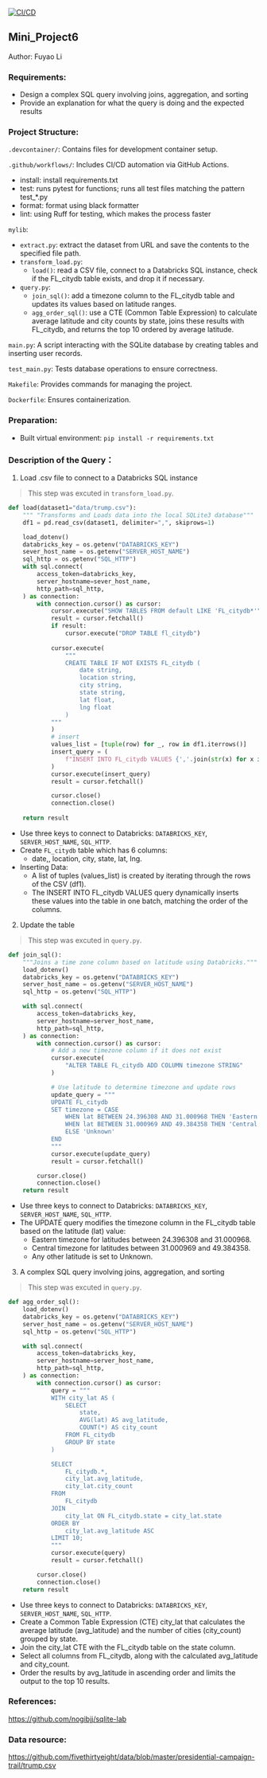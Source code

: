 [![CI/CD](https://github.com/nogibjj/Mini_Proj6_Fuyao_Li/actions/workflows/cicd.yml/badge.svg)](https://github.com/nogibjj/Mini_Proj6_Fuyao_Li/actions/workflows/cicd.yml)


## Mini_Project6

Author: Fuyao Li

### Requirements:
+ Design a complex SQL query involving joins, aggregation, and sorting
+ Provide an explanation for what the query is doing and the expected results

### Project Structure:
`.devcontainer/`: Contains files for development container setup.

`.github/workflows/`: Includes CI/CD automation via GitHub Actions.
+ install: install requirements.txt
+ test: runs pytest for functions; runs all test files matching the pattern test_*.py
+ format: format using black formatter
+ lint: using Ruff for testing, which makes the process faster

`mylib`:
+ `extract.py`: extract the dataset from URL and save the contents to the specified file path.
+ `transform_load.py`:
    - `load()`: read a CSV file, connect to a Databricks SQL instance, check if the FL_citydb table exists, and drop it if necessary.
+ `query.py`: 
    - `join_sql()`: add a timezone column to the FL_citydb table and updates its values based on latitude ranges.
    - `agg_order_sql()`: use a CTE (Common Table Expression) to calculate average latitude and city counts by state, joins these results with FL_citydb, and returns the top 10 ordered by average latitude.

`main.py`: A script interacting with the SQLite database by creating tables and inserting user records.

`test_main.py`: Tests database operations to ensure correctness.

`Makefile`: Provides commands for managing the project.

`Dockerfile`: Ensures containerization.

### Preparation:
+ Built virtual environment: `pip install -r requirements.txt`

### Description of the Query：
1. Load .csv file to connect to a Databricks SQL instance
> This step was excuted in `transform_load.py`.
```python
def load(dataset1="data/trump.csv"):
    """ "Transforms and Loads data into the local SQLite3 database"""
    df1 = pd.read_csv(dataset1, delimiter=",", skiprows=1)

    load_dotenv()
    databricks_key = os.getenv("DATABRICKS_KEY")
    sever_host_name = os.getenv("SERVER_HOST_NAME")
    sql_http = os.getenv("SQL_HTTP")
    with sql.connect(
        access_token=databricks_key,
        server_hostname=sever_host_name,
        http_path=sql_http,
    ) as connection:
        with connection.cursor() as cursor:
            cursor.execute("SHOW TABLES FROM default LIKE 'FL_citydb*'")
            result = cursor.fetchall()
            if result:
                cursor.execute("DROP TABLE fl_citydb")
            
            cursor.execute(
                """
                CREATE TABLE IF NOT EXISTS FL_citydb (
                    date string,
                    location string,
                    city string,
                    state string,
                    lat float,
                    lng float
                )
            """
            )
            # insert
            values_list = [tuple(row) for _, row in df1.iterrows()]
            insert_query = (
                f"INSERT INTO FL_citydb VALUES {','.join(str(x) for x in values_list)}"
            )
            cursor.execute(insert_query)
            result = cursor.fetchall()

            cursor.close()
            connection.close()
        
    return result
```
+ Use three keys to connect to Databricks: `DATABRICKS_KEY`, `SERVER_HOST_NAME`, `SQL_HTTP`.
+ Create `FL_citydb` table which has 6 columns: 
    - date,, location, city, state, lat, lng.
+ Inserting Data:
    - A list of tuples (values_list) is created by iterating through the rows of the CSV (df1).
    - The INSERT INTO FL_citydb VALUES query dynamically inserts these values into the table in one batch, matching the order of the columns.

2. Update the table
> This step was excuted in `query.py`.
```python
def join_sql():
    """Joins a time zone column based on latitude using Databricks."""
    load_dotenv()
    databricks_key = os.getenv("DATABRICKS_KEY")
    server_host_name = os.getenv("SERVER_HOST_NAME")
    sql_http = os.getenv("SQL_HTTP")

    with sql.connect(
        access_token=databricks_key,
        server_hostname=server_host_name,
        http_path=sql_http,
    ) as connection:
        with connection.cursor() as cursor:
            # Add a new timezone column if it does not exist
            cursor.execute(
                "ALTER TABLE FL_citydb ADD COLUMN timezone STRING"
            )

            # Use latitude to determine timezone and update rows
            update_query = """
            UPDATE FL_citydb
            SET timezone = CASE
                WHEN lat BETWEEN 24.396308 AND 31.000968 THEN 'Eastern'
                WHEN lat BETWEEN 31.000969 AND 49.384358 THEN 'Central'
                ELSE 'Unknown'
            END
            """
            cursor.execute(update_query)
            result = cursor.fetchall()

        cursor.close()
        connection.close()
    return result

```

+ Use three keys to connect to Databricks: `DATABRICKS_KEY`, `SERVER_HOST_NAME`, `SQL_HTTP`.
+ The UPDATE query modifies the timezone column in the FL_citydb table based on the latitude (lat) value:
    - Eastern timezone for latitudes between 24.396308 and 31.000968.
    - Central timezone for latitudes between 31.000969 and 49.384358.
    - Any other latitude is set to Unknown.

3. A complex SQL query involving joins, aggregation, and sorting
> This step was excuted in `query.py`.

```python
def agg_order_sql():
    load_dotenv()
    databricks_key = os.getenv("DATABRICKS_KEY")
    server_host_name = os.getenv("SERVER_HOST_NAME")
    sql_http = os.getenv("SQL_HTTP")

    with sql.connect(
        access_token=databricks_key,
        server_hostname=server_host_name,
        http_path=sql_http,
    ) as connection:
        with connection.cursor() as cursor:
            query = """
            WITH city_lat AS (
                SELECT 
                    state,
                    AVG(lat) AS avg_latitude,
                    COUNT(*) AS city_count
                FROM FL_citydb
                GROUP BY state
            )

            SELECT 
                FL_citydb.*,
                city_lat.avg_latitude,
                city_lat.city_count
            FROM 
                FL_citydb
            JOIN
                city_lat ON FL_citydb.state = city_lat.state
            ORDER BY 
                city_lat.avg_latitude ASC
            LIMIT 10;
            """
            cursor.execute(query)
            result = cursor.fetchall()

        cursor.close()
        connection.close()
    return result
```

+ Use three keys to connect to Databricks: `DATABRICKS_KEY`, `SERVER_HOST_NAME`, `SQL_HTTP`.
+ Create a Common Table Expression (CTE) city_lat that calculates the average latitude (avg_latitude) and the number of cities (city_count) grouped by state.
+ Join the city_lat CTE with the FL_citydb table on the state column.
+ Select all columns from FL_citydb, along with the calculated avg_latitude and city_count.
+ Order the results by avg_latitude in ascending order and limits the output to the top 10 results.


### References:
https://github.com/nogibjj/sqlite-lab
### Data resource:
https://github.com/fivethirtyeight/data/blob/master/presidential-campaign-trail/trump.csv